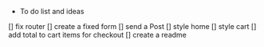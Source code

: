 * To do list and ideas

[] fix router
[] create a fixed form
[] send a Post 
[] style home 
[] style cart
[] add total to cart items for checkout
[] create a readme 

